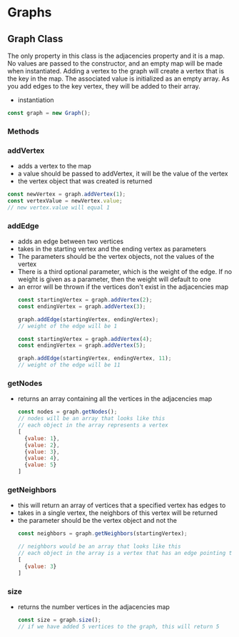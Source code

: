 # Graphs

## Graph Class
The only property in this class is the adjacencies property and it is a map. No values are passed to the constructor, and an empty map will be made when instantiated. Adding a vertex to the graph will create a vertex that is the key in the map. The associated value is initialized as an empty array. As you add edges to the key vertex, they will be added to their array.

- instantiation
```js
const graph = new Graph();
```
### Methods
### addVertex
  - adds a vertex to the map
  - a value should be passed to addVertex, it will be the value of the vertex
  - the vertex object that was created is returned
  ```js
  const newVertex = graph.addVertex(1);
  const vertexValue = newVertex.value;
  // new vertex.value will equal 1
  ```

### addEdge
- adds an edge between two vertices
- takes in the starting vertex and the ending vertex as parameters
- The parameters should be the vertex objects, not the values of the vertex
- There is a third optional parameter, which is the weight of the edge. If no weight is given as a parameter, then the weight will default to one
- an error will be thrown if the vertices don't exist in the adjacencies map
    ```js
    const startingVertex = graph.addVertex(2);
    const endingVertex = graph.addVertex(3);

    graph.addEdge(startingVertex, endingVertex);
    // weight of the edge will be 1
    ```
    ```js
    const startingVertex = graph.addVertex(4);
    const endingVertex = graph.addVertex(5);

    graph.addEdge(startingVertex, endingVertex, 11);
    // weight of the edge will be 11
    ```

### getNodes
- returns an array containing all the vertices in the adjacencies map
  ```js
  const nodes = graph.getNodes();
  // nodes will be an array that looks like this
  // each object in the array represents a vertex
  [
    {value: 1},
    {value: 2},
    {value: 3},
    {value: 4},
    {value: 5}
  ]
  ```
### getNeighbors
- this will return an array of vertices that a specified vertex has edges to
- takes in a single vertex, the neighbors of this vertex will be returned
- the parameter should be the vertex object and not the 
  ```js
  const neighbors = graph.getNeighbors(startingVertex);

  // neighbors would be an array that looks like this
  // each object in the array is a vertex that has an edge pointing to it from the starting vertex
  [
    {value: 3}
  ]
  ```

### size
- returns the number vertices in the adjacencies map
  ```js
  const size = graph.size();
  // if we have added 5 vertices to the graph, this will return 5
  ```


